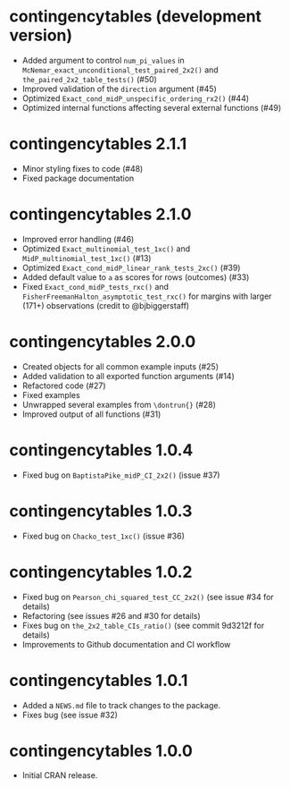 # contingencytables (development version)

* Added argument to control `num_pi_values` in `McNemar_exact_unconditional_test_paired_2x2()` and `the_paired_2x2_table_tests()` (#50)<br>
* Improved validation of the `direction` argument (#45)<br>
* Optimized `Exact_cond_midP_unspecific_ordering_rx2()` (#44)<br>
* Optimized internal functions affecting several external functions (#49)<br>

# contingencytables 2.1.1

* Minor styling fixes to code (#48)<br>
* Fixed package documentation

# contingencytables 2.1.0

* Improved error handling (#46)<br>
* Optimized `Exact_multinomial_test_1xc()` and `MidP_multinomial_test_1xc()` (#13)<br>
* Optimized `Exact_cond_midP_linear_rank_tests_2xc()` (#39)<br>
* Added default value to `a` as scores for rows (outcomes) (#33)<br>
* Fixed `Exact_cond_midP_tests_rxc()` and `FisherFreemanHalton_asymptotic_test_rxc()` for margins with larger (171+) observations (credit to @bjbiggerstaff)

# contingencytables 2.0.0

* Created objects for all common example inputs (#25)<br>
* Added validation to all exported function arguments (#14)<br>
* Refactored code (#27)<br>
* Fixed examples<br>
* Unwrapped several examples from `\dontrun{}` (#28)<br>
* Improved output of all functions (#31)

# contingencytables 1.0.4

* Fixed bug on `BaptistaPike_midP_CI_2x2()` (issue #37)

# contingencytables 1.0.3

* Fixed bug on `Chacko_test_1xc()` (issue #36)

# contingencytables 1.0.2

* Fixed bug on `Pearson_chi_squared_test_CC_2x2()` (see issue #34 for details)<br>
* Refactoring (see issues #26 and #30 for details)<br>
* Fixes bug on `the_2x2_table_CIs_ratio()` (see commit 9d3212f for details)<br>
* Improvements to Github documentation and CI workflow

# contingencytables 1.0.1

* Added a `NEWS.md` file to track changes to the package.<br>
* Fixes bug (see issue #32)

# contingencytables 1.0.0

* Initial CRAN release.
